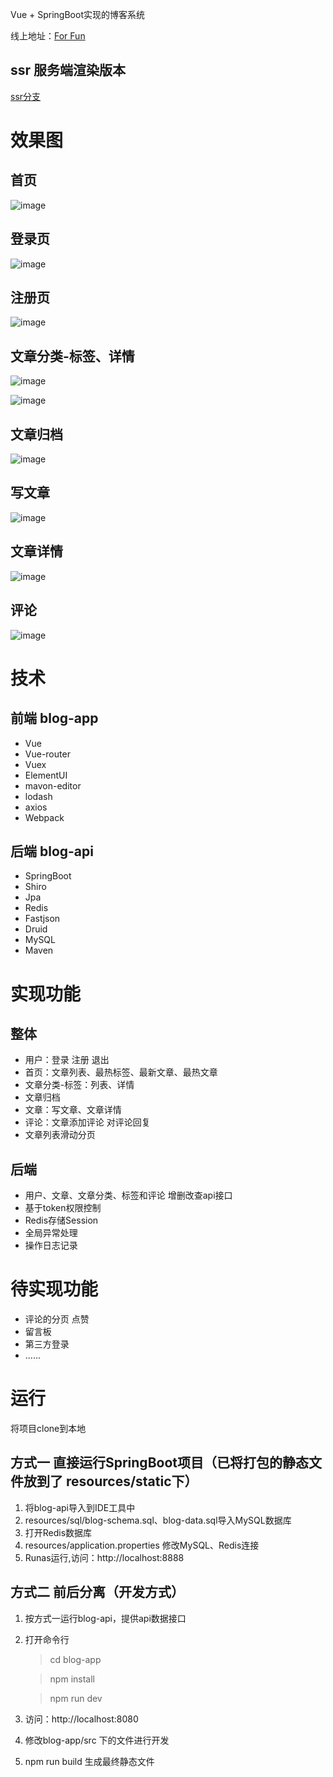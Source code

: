 
Vue + SpringBoot实现的博客系统

线上地址：<a href="http://47.105.72.247" target="_blank">For Fun</a>

## ssr 服务端渲染版本 

<a href="https://github.com/shimh-develop/blog-vue-springboot/tree/ssr" target="_blank">ssr分支</a>

# 效果图

## 首页

![image](https://github.com/shimh-develop/blog-vue-springboot/blob/master/document/index2.png)

## 登录页
![image](https://github.com/shimh-develop/blog-vue-springboot/blob/master/document/login.png)

## 注册页
![image](https://github.com/shimh-develop/blog-vue-springboot/blob/master/document/register.png)

## 文章分类-标签、详情
![image](https://github.com/shimh-develop/blog-vue-springboot/blob/master/document/ct.png)

![image](https://github.com/shimh-develop/blog-vue-springboot/blob/master/document/ct-detail.png)

## 文章归档
![image](https://github.com/shimh-develop/blog-vue-springboot/blob/master/document/archive.png)

## 写文章
![image](https://github.com/shimh-develop/blog-vue-springboot/blob/master/document/write.png)

## 文章详情
![image](https://github.com/shimh-develop/blog-vue-springboot/blob/master/document/detail.png)

## 评论
![image](https://github.com/shimh-develop/blog-vue-springboot/blob/master/document/comment2.png)

# 技术

## 前端  blog-app

- Vue
- Vue-router
- Vuex
- ElementUI
- mavon-editor
- lodash
- axios
- Webpack

## 后端  blog-api

- SpringBoot
- Shiro
- Jpa
- Redis
- Fastjson
- Druid
- MySQL
- Maven

# 实现功能

## 整体

- 用户：登录 注册 退出
- 首页：文章列表、最热标签、最新文章、最热文章
- 文章分类-标签：列表、详情
- 文章归档
- 文章：写文章、文章详情
- 评论：文章添加评论 对评论回复
- 文章列表滑动分页

## 后端
- 用户、文章、文章分类、标签和评论 增删改查api接口
- 基于token权限控制
- Redis存储Session
- 全局异常处理
- 操作日志记录

# 待实现功能
- 评论的分页 点赞
- 留言板
- 第三方登录
- ......

# 运行

将项目clone到本地

## 方式一  直接运行SpringBoot项目（已将打包的静态文件放到了 resources/static下）
1. 将blog-api导入到IDE工具中
2. resources/sql/blog-schema.sql、blog-data.sql导入MySQL数据库
3. 打开Redis数据库
4. resources/application.properties 修改MySQL、Redis连接
5. Runas运行,访问：http://localhost:8888

## 方式二  前后分离（开发方式）
1. 按方式一运行blog-api，提供api数据接口
2. 打开命令行
	> cd blog-app

	> npm install

	> npm run dev

3. 访问：http://localhost:8080
4. 修改blog-app/src 下的文件进行开发
5. npm run build 生成最终静态文件



